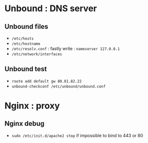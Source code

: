 


# Unbound : DNS server

## Unbound files
* `/etc/hosts`
* `/etc/hostname`
* `/etc/resolv.conf` : fastly write : `nameserver 127.0.0.1`
* `/etc/network/interfaces`

## Unbound test

* `route add default gw 80.81.82.22`
* `unbound-checkconf /etc/unbound/unbound.conf`


# Nginx : proxy

## Nginx debug
* `sudo /etc/init.d/apache2 stop` if impossible to bind to 443 or 80
